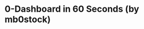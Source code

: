 <!--
id: 11287786968
link: http://tumblr.atmos.org/post/11287786968/0-dashboard-in-60-seconds-by-mb0stock
slug: 0-dashboard-in-60-seconds-by-mb0stock
date: Mon Oct 10 2011 14:36:08 GMT-0700 (PDT)
publish: 2011-10-010
tags: 
title: 0-Dashboard in 60 Seconds (by mb0stock)
-->


0-Dashboard in 60 Seconds (by mb0stock)
=======================================



